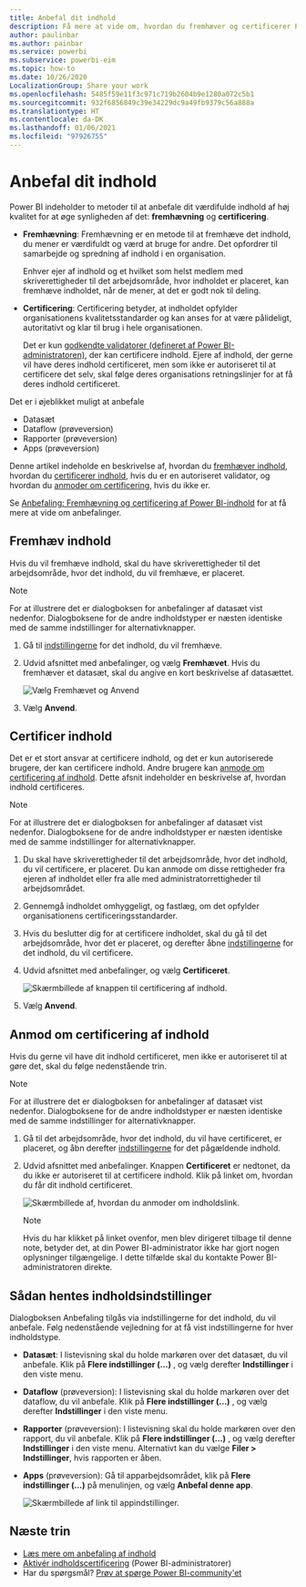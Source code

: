 ```yaml
---
title: Anbefal dit indhold
description: Få mere at vide om, hvordan du fremhæver og certificerer Power BI-indhold.
author: paulinbar
ms.author: painbar
ms.service: powerbi
ms.subservice: powerbi-eim
ms.topic: how-to
ms.date: 10/26/2020
LocalizationGroup: Share your work
ms.openlocfilehash: 5485f59e11f3c971c719b2604b9e1280a072c5b1
ms.sourcegitcommit: 932f6856849c39e34229dc9a49fb9379c56a888a
ms.translationtype: HT
ms.contentlocale: da-DK
ms.lasthandoff: 01/06/2021
ms.locfileid: "97926755"
---
```

# <a name="endorse-your-content"></a>Anbefal dit indhold

Power BI indeholder to metoder til at anbefale dit værdifulde indhold af høj kvalitet for at øge synligheden af det: **fremhævning** og **certificering**.

* **Fremhævning**: Fremhævning er en metode til at fremhæve det indhold, du mener er værdifuldt og værd at bruge for andre. Det opfordrer til samarbejde og spredning af indhold i en organisation.

    Enhver ejer af indhold og et hvilket som helst medlem med skriverettigheder til det arbejdsområde, hvor indholdet er placeret, kan fremhæve indholdet, når de mener, at det er godt nok til deling.

* **Certificering**: Certificering betyder, at indholdet opfylder organisationens kvalitetsstandarder og kan anses for at være pålideligt, autoritativt og klar til brug i hele organisationen.

    Det er kun [godkendte validatorer (defineret af Power BI-administratoren)](../admin/service-admin-setup-certification.md), der kan certificere indhold. Ejere af indhold, der gerne vil have deres indhold certificeret, men som ikke er autoriseret til at certificere det selv, skal følge deres organisations retningslinjer for at få deres indhold certificeret.

Det er i øjeblikket muligt at anbefale
* Datasæt
* Dataflow (prøveversion)
* Rapporter (prøveversion)
* Apps (prøveversion)

Denne artikel indeholde en beskrivelse af, hvordan du [fremhæver indhold](#promote-content), hvordan du [certificerer indhold](#certify-content), hvis du er en autoriseret validator, og hvordan du [anmoder om certificering](#request-content-certification), hvis du ikke er.

Se [Anbefaling: Fremhævning og certificering af Power BI-indhold](service-endorsement-overview.md) for at få mere at vide om anbefalinger.

## <a name="promote-content"></a>Fremhæv indhold

Hvis du vil fremhæve indhold, skal du have skriverettigheder til det arbejdsområde, hvor det indhold, du vil fremhæve, er placeret.

>[!NOTE]
>For at illustrere det er dialogboksen for anbefalinger af datasæt vist nedenfor. Dialogboksene for de andre indholdstyper er næsten identiske med de samme indstillinger for alternativknapper. 

1. Gå til [indstillingerne](#how-to-get-to-content-settings) for det indhold, du vil fremhæve.

1. Udvid afsnittet med anbefalinger, og vælg **Fremhævet**. Hvis du fremhæver et datasæt, skal du angive en kort beskrivelse af datasættet.

    ![Vælg Fremhævet og Anvend](media/service-endorse-content/power-bi-promote-content.png)

1. Vælg **Anvend**.

## <a name="certify-content"></a>Certificer indhold

Det er et stort ansvar at certificere indhold, og det er kun autoriserede brugere, der kan certificere indhold. Andre brugere kan [anmode om certificering af indhold](#request-content-certification). Dette afsnit indeholder en beskrivelse af, hvordan indhold certificeres.

>[!NOTE]
>For at illustrere det er dialogboksen for anbefalinger af datasæt vist nedenfor. Dialogboksene for de andre indholdstyper er næsten identiske med de samme indstillinger for alternativknapper. 

1. Du skal have skriverettigheder til det arbejdsområde, hvor det indhold, du vil certificere, er placeret. Du kan anmode om disse rettigheder fra ejeren af indholdet eller fra alle med administratorrettigheder til arbejdsområdet.

1. Gennemgå indholdet omhyggeligt, og fastlæg, om det opfylder organisationens certificeringsstandarder.

1. Hvis du beslutter dig for at certificere indholdet, skal du gå til det arbejdsområde, hvor det er placeret, og derefter åbne [indstillingerne](#how-to-get-to-content-settings) for det indhold, du vil certificere.

1. Udvid afsnittet med anbefalinger, og vælg **Certificeret**. 

    ![Skærmbillede af knappen til certificering af indhold.](media/service-endorse-content/power-bi-certify-content.png)

1. Vælg **Anvend**.

## <a name="request-content-certification"></a>Anmod om certificering af indhold

Hvis du gerne vil have dit indhold certificeret, men ikke er autoriseret til at gøre det, skal du følge nedenstående trin.

>[!NOTE]
>For at illustrere det er dialogboksen for anbefalinger af datasæt vist nedenfor. Dialogboksene for de andre indholdstyper er næsten identiske med de samme indstillinger for alternativknapper. 

1. Gå til det arbejdsområde, hvor det indhold, du vil have certificeret, er placeret, og åbn derefter [indstillingerne](#how-to-get-to-content-settings) for det pågældende indhold.

1. Udvid afsnittet med anbefalinger. Knappen **Certificeret** er nedtonet, da du ikke er autoriseret til at certificere indhold. Klik på linket om, hvordan du får dit indhold certificeret.

    ![Skærmbillede af, hvordan du anmoder om indholdslink.](media/service-endorse-content/power-bi-request-content-certification.png)
    <a name="no-info-redirect"></a>
    >[!NOTE]
    >Hvis du har klikket på linket ovenfor, men blev dirigeret tilbage til denne note, betyder det, at din Power BI-administrator ikke har gjort nogen oplysninger tilgængelige. I dette tilfælde skal du kontakte Power BI-administratoren direkte.

## <a name="how-to-get-to-content-settings"></a>Sådan hentes indholdsindstillinger

Dialogboksen Anbefaling tilgås via indstillingerne for det indhold, du vil anbefale. Følg nedenstående vejledning for at få vist indstillingerne for hver indholdstype.

* **Datasæt**: I listevisning skal du holde markøren over det datasæt, du vil anbefale. Klik på **Flere indstillinger (...)** , og vælg derefter **Indstillinger** i den viste menu.
* **Dataflow** (prøveversion): I listevisning skal du holde markøren over det dataflow, du vil anbefale. Klik på **Flere indstillinger (...)** , og vælg derefter **Indstillinger** i den viste menu.


* **Rapporter** (prøveversion): I listevisning skal du holde markøren over den rapport, du vil anbefale. Klik på **Flere indstillinger (...)** , og vælg derefter **Indstillinger** i den viste menu. Alternativt kan du vælge **Filer > Indstillinger**, hvis rapporten er åben.

* **Apps** (prøveversion): Gå til apparbejdsområdet, klik på **Flere indstillinger (...)** på menulinjen, og vælg **Anbefal denne app**.

    ![Skærmbillede af link til appindstillinger.](media/service-endorse-content/power-bi-app-settings.png)

## <a name="next-steps"></a>Næste trin

* [Læs mere om anbefaling af indhold](service-endorsement-overview.md)
* [Aktivér indholdscertificering](../admin/service-admin-setup-certification.md) (Power BI-administratorer)
* Har du spørgsmål? [Prøv at spørge Power BI-community'et](https://community.powerbi.com/)
